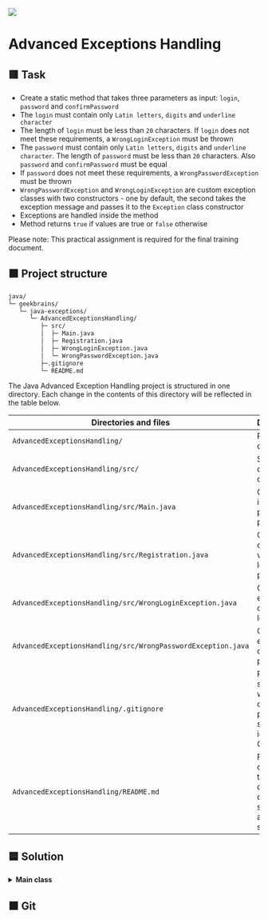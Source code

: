 
![](https://upload.wikimedia.org/wikipedia/ru/4/48/Geekbrains_logo.svg)

# Advanced Exceptions Handling

## 🟥 Task

- Create a static method that takes three parameters as input: `login`, `password` and `confirmPassword`
- The `login` must contain only `Latin letters`, `digits` and `underline character`
- The length of `login` must be less than `20` characters. If `login` does not meet these requirements, a `WrongLoginException` must be thrown
- The `password` must contain only `Latin letters`, `digits` and `underline character`. The length of `password` must be less than `20` characters. Also `password` and `confirmPassword` must be equal
- If `password` does not meet these requirements, a `WrongPasswordException` must be thrown
- `WrongPasswordException` and `WrongLoginException` are custom exception classes with two constructors - one by default, the second takes the exception message and passes it to the `Exception` class constructor
- Exceptions are handled inside the method
- Method returns `true` if values are true or `false` otherwise

Please note: This practical assignment is required for the final training document.

## 🟩 Project structure

```txt
java/
└─ geekbrains/
   └─ java-exceptions/
      └─ AdvancedExceptionsHandling/
         ├─ src/
         │  ├─ Main.java
         │  ├─ Registration.java
         │  ├─ WrongLoginException.java
         │  └─ WrongPasswordException.java
         ├─.gitignore
         └─ README.md
```

The Java Advanced Exception Handling project is structured in one directory. Each change in the contents of this directory will be reflected in the table below.

Directories and files                                        | Description
-------------------------------------------------------------|-----------------------------------------------------------------
`AdvancedExceptionsHandling/`                                | Project file directory
`AdvancedExceptionsHandling/src/`                            | Source code file directory
`AdvancedExceptionsHandling/src/Main.java`                   | Class that is entry point for program
`AdvancedExceptionsHandling/src/Registration.java`           | Class checks validity of login and password
`AdvancedExceptionsHandling/src/WrongLoginException.java`    | Custom exception class for login 
`AdvancedExceptionsHandling/src/WrongPasswordException.java` | Custom exception class for password
`AdvancedExceptionsHandling/.gitignore`                      | File specifies which files or parts of project should be ignored by Git
`AdvancedExceptionsHandling/README.md`                       | File contains task, description of project structure and solution

## 🟦 Solution

<details>
<summary><b>Main class</b></summary>

The `Main` class is the entry point for the program, containing the `main()` method that executes when the program is run. The `Main` class initializes the `login`, `password` and `confirmPassword` variables with sample values, calls the `register()` method of the `Registration` class with those variables, and outputs a message indicating whether the registration was successful or not.

</details>

## 🟫 Git


